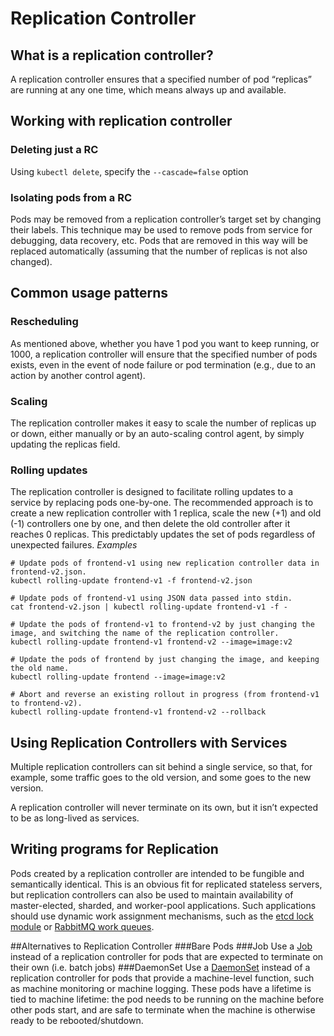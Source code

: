 # Replication Controller

## What is a replication controller?
A replication controller ensures that a specified number of pod “replicas” are running at any one time, which means always up and available.

## Working with replication controller
### Deleting just a RC
Using `kubectl delete`, specify the `--cascade=false` option
### Isolating pods from a RC
Pods may be removed from a replication controller’s target set by changing their labels. This technique may be used to remove pods from service for debugging, data recovery, etc. Pods that are removed in this way will be replaced automatically (assuming that the number of replicas is not also changed).

## Common usage patterns
### Rescheduling
As mentioned above, whether you have 1 pod you want to keep running, or 1000, a replication controller will ensure that the specified number of pods exists, even in the event of node failure or pod termination (e.g., due to an action by another control agent).
### Scaling
The replication controller makes it easy to scale the number of replicas up or down, either manually or by an auto-scaling control agent, by simply updating the replicas field.
### Rolling updates
The replication controller is designed to facilitate rolling updates to a service by replacing pods one-by-one. The recommended approach is to create a new replication controller with 1 replica, scale the new (+1) and old (-1) controllers one by one, and then delete the old controller after it reaches 0 replicas. This predictably updates the set of pods regardless of unexpected failures.
*Examples*
```
# Update pods of frontend-v1 using new replication controller data in frontend-v2.json.
kubectl rolling-update frontend-v1 -f frontend-v2.json

# Update pods of frontend-v1 using JSON data passed into stdin.
cat frontend-v2.json | kubectl rolling-update frontend-v1 -f -

# Update the pods of frontend-v1 to frontend-v2 by just changing the image, and switching the name of the replication controller.
kubectl rolling-update frontend-v1 frontend-v2 --image=image:v2

# Update the pods of frontend by just changing the image, and keeping the old name.
kubectl rolling-update frontend --image=image:v2

# Abort and reverse an existing rollout in progress (from frontend-v1 to frontend-v2).
kubectl rolling-update frontend-v1 frontend-v2 --rollback
```
## Using Replication Controllers with Services
Multiple replication controllers can sit behind a single service, so that, for example, some traffic goes to the old version, and some goes to the new version.

A replication controller will never terminate on its own, but it isn’t expected to be as long-lived as services.
## Writing programs for Replication
Pods created by a replication controller are intended to be fungible and semantically identical. This is an obvious fit for replicated stateless servers, but replication controllers can also be used to maintain availability of master-elected, sharded, and worker-pool applications. Such applications should use dynamic work assignment mechanisms, such as the [etcd lock module](https://coreos.com/docs/distributed-configuration/etcd-modules/) or [RabbitMQ work queues](https://www.rabbitmq.com/tutorials/tutorial-two-python.html).

##Alternatives to Replication Controller
###Bare Pods
###Job
Use a [Job](http://kubernetes.io/docs/user-guide/jobs/) instead of a replication controller for pods that are expected to terminate on their own (i.e. batch jobs)
###DaemonSet
Use a [DaemonSet](http://kubernetes.io/docs/admin/daemons/) instead of a replication controller for pods that provide a machine-level function, such as machine monitoring or machine logging. These pods have a lifetime is tied to machine lifetime: the pod needs to be running on the machine before other pods start, and are safe to terminate when the machine is otherwise ready to be rebooted/shutdown.
